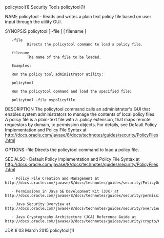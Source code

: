 policytool(1)                                                                                   Security Tools                                                                                  policytool(1)



NAME
       policytool - Reads and writes a plain text policy file based on user input through the utility GUI.

SYNOPSIS
       policytool [ -file ] [ filename ]


       -file
              Directs the policytool command to load a policy file.

       filename
              The name of the file to be loaded.

       Examples:

       Run the policy tool administrator utility:

       policytool

       Run the policytool command and load the specified file:

       policytool -file mypolicyfile


DESCRIPTION
       The policytool command calls an administrator's GUI that enables system administrators to manage the contents of local policy files. A policy file is a plain-text file with a .policy extension, that
       maps remote requestors by domain, to permission objects. For details, see Default Policy Implementation and Policy File Syntax at
       http://docs.oracle.com/javase/8/docs/technotes/guides/security/PolicyFiles.html

OPTIONS
       -file
              Directs the policytool command to load a policy file.

SEE ALSO
       · Default Policy Implementation and Policy File Syntax at http://docs.oracle.com/javase/8/docs/technotes/guides/security/PolicyFiles.html

       · Policy File Creation and Management at http://docs.oracle.com/javase/8/docs/technotes/guides/security/PolicyGuide.html

       · Permissions in Java SE Development Kit (JDK) at http://docs.oracle.com/javase/8/docs/technotes/guides/security/permissions.html

       · Java Security Overview at http://docs.oracle.com/javase/8/docs/technotes/guides/security/overview/jsoverview.html

       · Java Cryptography Architecture (JCA) Reference Guide at http://docs.oracle.com/javase/8/docs/technotes/guides/security/crypto/CryptoSpec.html



JDK 8                                                                                           03 March 2015                                                                                   policytool(1)
